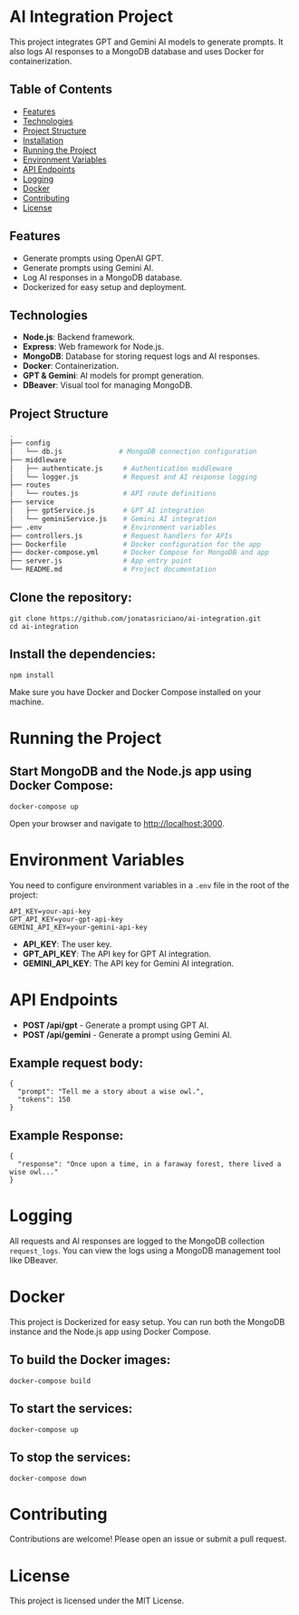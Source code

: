 # AI Integration Project

This project integrates GPT and Gemini AI models to generate prompts. It also logs AI responses to a MongoDB database and uses Docker for containerization.

## Table of Contents

- [Features](#features)
- [Technologies](#technologies)
- [Project Structure](#project-structure)
- [Installation](#installation)
- [Running the Project](#running-the-project)
- [Environment Variables](#environment-variables)
- [API Endpoints](#api-endpoints)
- [Logging](#logging)
- [Docker](#docker)
- [Contributing](#contributing)
- [License](#license)

## Features

- Generate prompts using OpenAI GPT.
- Generate prompts using Gemini AI.
- Log AI responses in a MongoDB database.
- Dockerized for easy setup and deployment.
  
## Technologies

- **Node.js**: Backend framework.
- **Express**: Web framework for Node.js.
- **MongoDB**: Database for storing request logs and AI responses.
- **Docker**: Containerization.
- **GPT & Gemini**: AI models for prompt generation.
- **DBeaver**: Visual tool for managing MongoDB.

## Project Structure

```bash
.
├── config
│   └── db.js              # MongoDB connection configuration
├── middleware
│   ├── authenticate.js     # Authentication middleware
│   └── logger.js           # Request and AI response logging
├── routes
│   └── routes.js           # API route definitions
├── service
│   ├── gptService.js       # GPT AI integration
│   └── geminiService.js    # Gemini AI integration
├── .env                    # Environment variables
├── controllers.js          # Request handlers for APIs
├── Dockerfile              # Docker configuration for the app
├── docker-compose.yml      # Docker Compose for MongoDB and app
├── server.js               # App entry point
└── README.md               # Project documentation
```



Clone the repository:
---------------------

    git clone https://github.com/jonatasriciano/ai-integration.git
    cd ai-integration
    

Install the dependencies:
-------------------------

    npm install
    

Make sure you have Docker and Docker Compose installed on your machine.

Running the Project
===================

Start MongoDB and the Node.js app using Docker Compose:
-------------------------------------------------------

    docker-compose up
    

Open your browser and navigate to [http://localhost:3000](http://localhost:3000).

Environment Variables
=====================

You need to configure environment variables in a `.env` file in the root of the project:

    API_KEY=your-api-key
    GPT_API_KEY=your-gpt-api-key
    GEMINI_API_KEY=your-gemini-api-key
    
*   **API\_KEY**: The user key.
*   **GPT\_API\_KEY**: The API key for GPT AI integration.
*   **GEMINI\_API\_KEY**: The API key for Gemini AI integration.

API Endpoints
=============

*   **POST /api/gpt** - Generate a prompt using GPT AI.
*   **POST /api/gemini** - Generate a prompt using Gemini AI.

Example request body:
---------------------

    {
      "prompt": "Tell me a story about a wise owl.",
      "tokens": 150
    }
    

Example Response:
-----------------

    {
      "response": "Once upon a time, in a faraway forest, there lived a wise owl..."
    }
    

Logging
=======

All requests and AI responses are logged to the MongoDB collection `request_logs`. You can view the logs using a MongoDB management tool like DBeaver.

Docker
======

This project is Dockerized for easy setup. You can run both the MongoDB instance and the Node.js app using Docker Compose.

To build the Docker images:
---------------------------

    docker-compose build
    

To start the services:
----------------------

    docker-compose up
    

To stop the services:
---------------------

    docker-compose down
    

Contributing
============

Contributions are welcome! Please open an issue or submit a pull request.

License
=======

This project is licensed under the MIT License.
